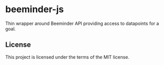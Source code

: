 # beeminder-js

Thin wrapper around Beeminder API providing access to datapoints for a goal.

## License

This project is licensed under the terms of the MIT license.
